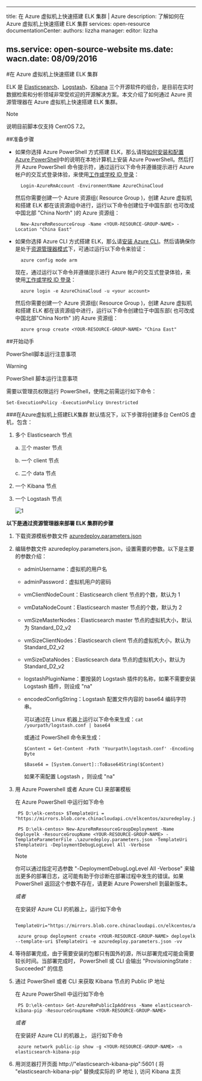 
---
title: 在 Azure 虚拟机上快速搭建 ELK 集群 | Azure 
description: 了解如何在 Azure 虚拟机上快速搭建 ELK 集群
services: open-resource
documentationCenter: 
authors: lizzha
manager: 
editor: lizzha

ms.service: open-source-website
ms.date: 
wacn.date: 08/09/2016
---

#在 Azure 虚拟机上快速搭建 ELK 集群

ELK 是 [Elasticsearch](https://www.elastic.co/products/elasticsearch)、[Logstash](https://www.elastic.co/products/logstash)、[Kibana](https://www.elastic.co/products/kibana) 三个开源软件的组合，是目前在实时数据检索和分析领域非常受欢迎的开源解决方案。本文介绍了如何通过 Azure 资源管理器在 Azure 虚拟机上快速搭建 ELK 集群。 
>[!NOTE]
>说明目前脚本仅支持 CentOS 7.2。

##准备步骤 

- 如果你选择 Azure PowerShell 方式搭建 ELK，那么请按[如何安装和配置 Azure PowerShell](./powershell-install-configure.md)中的说明在本地计算机上安装 Azure PowerShell。然后打开 Azure PowerShell 命令提示符，通过运行以下命令并遵循提示进行 Azure 帐户的交互式登录体验，来使用[工作或学校 ID 登录](./xplat-cli-connect.md)：    

        Login-AzureRmAccount -EnvironmentName AzureChinaCloud

    然后你需要创建一个 Azure 资源组( Resource Group )，创建 Azure 虚拟机和搭建 ELK 都在该资源组中进行，运行以下命令创建位于中国东部( 也可改成中国北部 "China North" )的 Azure 资源组：

        New-AzureRmResourceGroup -Name <YOUR-RESOURCE-GROUP-NAME> -Location "China East"

- 如果你选择 Azure CLI 方式搭建 ELK，那么请[安装 Azure CLI](./xplat-cli-install.md)。然后请确保你是处于[资源管理器模式](./azure-resource-manager/resource-manager-deployment-model.md)下，可通过运行以下命令来验证：

        azure config mode arm

    现在，通过运行以下命令并遵循提示进行 Azure 帐户的交互式登录体验，来使用[工作或学校 ID 登录](./xplat-cli-connect.md)： 

        azure login -e AzureChinaCloud -u <your account>

    然后你需要创建一个 Azure 资源组( Resource Group )，创建 Azure 虚拟机和搭建 ELK 都在该资源组中进行，运行以下命令创建位于中国东部( 也可改成中国北部"China North" )的 Azure 资源组：  

        azure group create <YOUR-RESOURCE-GROUP-NAME> "China East"

##开始动手

PowerShell脚本运行注意事项
>[!WARNING]
><p>PowerShell 脚本运行注意事项  </p><p>需要以管理员权限运行 PowerShell，使用之前需运行如下命令： </p><p>
`Set-ExecutionPolicy -ExecutionPolicy Unrestricted `</p> 

###在Azure虚拟机上搭建ELK集群
默认情况下，以下步骤将创建多台 CentOS 虚机，包含：

1. 多个 Elasticsearch 节点

    a. 三个 master 节点

    b. 一个 client 节点

    c. 二个 data 节点

2. 一个 Kibana 节点

3. 一个 Logstash 节点

    ![1](./media/open-source-azure-virtual-machines-create-elk-cluster/1.png) 

**以下是通过资源管理器来部署 ELK 集群的步骤**

1. 下载资源模板参数文件 [azuredeploy.parameters.json](https://mirrors.blob.core.chinacloudapi.cn/elkcentos/azuredeploy.parameters.json)

2. 编辑参数文件 azuredeploy.parameters.json，设置需要的参数。以下是主要的参数介绍： 

    - adminUsername：虚拟机的用户名 

    - adminPassword：虚拟机用户的密码 

    - vmClientNodeCount：Elasticsearch client 节点的个数，默认为 1 

    - vmDataNodeCount：Elasticsearch master 节点的个数，默认为 2 

    - vmSizeMasterNodes：Elasticsearch master 节点的虚拟机大小，默认为 Standard_D2_v2 

    - vmSizeClientNodes：Elasticsearch client 节点的虚拟机大小，默认为 Standard_D2_v2 

    - vmSizeDataNodes：Elasticsearch data 节点的虚拟机大小，默认为 Standard_D2_v2 

    - logstashPluginName：要按装的 Logstash 插件的名称，如果不需要安装 Logstash 插件，则设成 "na" 

    - encodedConfigString：Logstash 配置文件内容的 base64 编码字符串。 

        可以通过在 Linux 机器上运行以下命令来生成：`cat /yourpath/logstash.conf | base64 `

        或通过 PowerShell 命令来生成： 

        `$Content = Get-Content -Path 'Yourpath\logstash.conf' -Encoding Byte `

        `$Base64 = [System.Convert]::ToBase64String($Content) `

        如果不需配置 Logstash ，则设成 "na"

3. 用 Azure Powershell 或者 Azure CLI 来部署模板 

    在 Azure PowerShell 中运行如下命令

        PS D:\elk-centos> $TemplateUri = "https://mirrors.blob.core.chinacloudapi.cn/elkcentos/azuredeploy.json" 

        PS D:\elk-centos> New-AzureRmResourceGroupDeployment -Name deployelk -ResourceGroupName <YOUR-RESOURCE-GROUP-NAME> -TemplateParameterFile .\azuredeploy.parameters.json -TemplateUri $TemplateUri -DeploymentDebugLogLevel All -Verbose 

    >[!NOTE]
    >你可以通过指定可选参数 "-DeploymentDebugLogLevel All -Verbose" 来输出更多的部署日志，这可能有助于你诊断在部署过程中发生的错误。如果 PowerShell 返回这个参数不存在，请更新 Azure Powershell 到最新版本。   

    *或者*

    在安装好 Azure CLI 的机器上，运行如下命令

        TemplateUri="https://mirrors.blob.core.chinacloudapi.cn/elkcentos/azuredeploy.json" 

        azure group deployment create <YOUR-RESOURCE-GROUP-NAME> deployelk --template-uri $TemplateUri -e azuredeploy.parameters.json -vv

4. 等待部署完成，由于需要安装的包都只有国外的源，所以部署完成可能会需要较长时间。当部署完成时， PowerShell 或 CLI 会输出 "ProvisioningState : Succeeded" 的信息

5. 通过 PowerShell 或者 CLI 来获取 Kibana 节点的 Public IP 地址

    在 Azure PowerShell 中运行如下命令

        PS D:\elk-centos> Get-AzureRmPublicIpAddress -Name elasticsearch-kibana-pip -ResourceGroupName <YOUR-RESOURCE-GROUP-NAME> 

    *或者*

    在安装好 Azure CLI 的机器上， 运行如下命令

        azure network public-ip show -g <YOUR-RESOURCE-GROUP-NAME> -n elasticsearch-kibana-pip 

6. 用浏览器打开页面 http://"elasticsearch-kibana-pip":5601 ( 将 "elasticsearch-kibana-pip" 替换成实际的 IP 地址 ), 访问 Kibana 主页